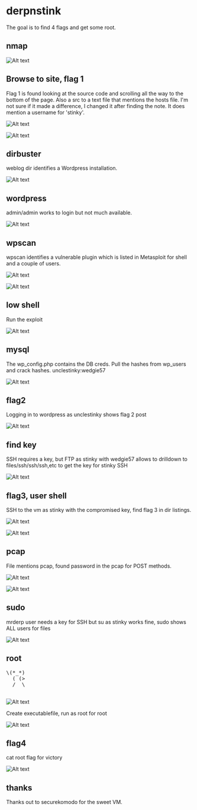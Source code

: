 # derpnstink

The goal is to find 4 flags and get some root.


## nmap

![Alt text](./nmap.png?raw=true)


## Browse to site, flag 1

Flag 1 is found looking at the source code and scrolling all the way to the bottom of the page. Also a src to a text file that mentions the hosts file. I'm not sure if it made a difference, I changed it after finding the note. It does mention a username for 'stinky'.

![Alt text](./hosts.png?raw=true)

![Alt text](./flag1.png?raw=true)


## dirbuster

weblog dir identifies a Wordpress installation.

![Alt text](./dirbuster.png?raw=true)


## wordpress

admin/admin works to login but not much available.

![Alt text](./admin.png?raw=true)


## wpscan

wpscan identifies a vulnerable plugin which is listed in Metasploit for shell and a couple of users.

![Alt text](./wp_plugin.png?raw=true)

![Alt text](./wp_users.png?raw=true)


## low shell

Run the exploit

![Alt text](./lowshell.png?raw=true)



## mysql

The wp_config.php contains the DB creds. Pull the hashes from wp_users and crack hashes. unclestinky:wedgie57

![Alt text](./hashcat.png?raw=true)


## flag2

Logging in to wordpress as unclestinky shows flag 2 post

![Alt text](./flag2.png?raw=true)


## find key

SSH requires a key, but FTP as stinky with wedgie57 allows to drilldown to files/ssh/ssh/ssh,etc to get the key for stinky SSH

![Alt text](./ftp.png?raw=true)



## flag3, user shell

SSH to the vm as stinky with the compromised key, find flag 3 in dir listings.

![Alt text](./stinkyshell.png?raw=true)


![Alt text](./flag3.png?raw=true)


## pcap

File mentions pcap, found password in the pcap for POST methods. 

![Alt text](./pcap.png?raw=true)

![Alt text](./mrderp.png?raw=true)


## sudo

mrderp user needs a key for SSH but su as stinky works fine, sudo shows ALL users for files

![Alt text](./sudo.png?raw=true)


## root

<pre>
\(*_*)
  ( (>
  /  \
  </pre>

![Alt text](./suid.png?raw=true)

Create executablefile, run as root for root

![Alt text](./root.png?raw=true)


## flag4

cat root flag for victory

![Alt text](./flag4.png?raw=true)


## thanks

Thanks out to securekomodo for the sweet VM.
